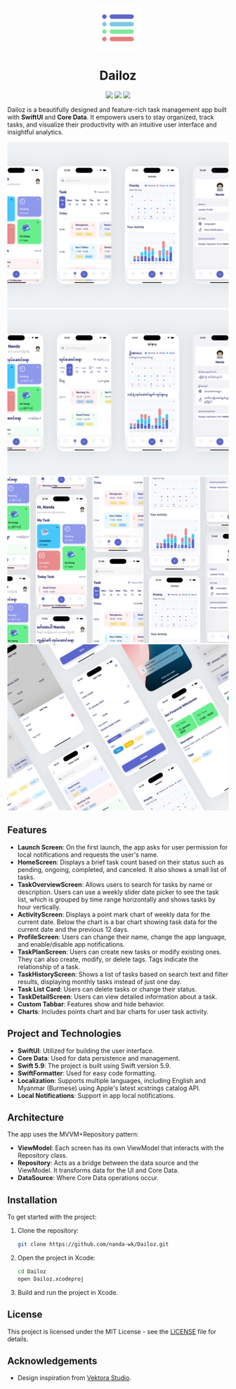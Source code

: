 <p align="center">
   <img src="./Dailoz/Resources/images/appicon.png" alt="Dailoz logo" width="100” maxHeight="100" />
</p>

<h1 align="center">Dailoz</h1>

<p align="center">
    <img src="https://img.shields.io/badge/iOS-17+-blue.svg" />
    <img src="https://img.shields.io/badge/Swift-5.9-orange.svg" />
    <img src="https://img.shields.io/badge/SwiftUI-blue.svg" />
</p>

Dailoz is a beautifully designed and feature-rich task management app built with **SwiftUI** and **Core Data**. It empowers users to stay organized, track tasks, and visualize their productivity with an intuitive user interface and insightful analytics.

<div align="center">
    <img src="./Dailoz/Resources/images/English.png" />
    <img src="./Dailoz/Resources/images/Myanmar.png" />
    <img src="./Dailoz/Resources/images/mix1.png" />
    <img src="./Dailoz/Resources/images/mix2.png" />
</div>

## Features

- **Launch Screen**: On the first launch, the app asks for user permission for local notifications and requests the user's name.
- **HomeScreen**: Displays a brief task count based on their status such as pending, ongoing, completed, and canceled. It also shows a small list of tasks.
- **TaskOverviewScreen**: Allows users to search for tasks by name or description. Users can use a weekly slider date picker to see the task list, which is grouped by time range horizontally and shows tasks by hour vertically.
- **ActivityScreen**: Displays a point mark chart of weekly data for the current date. Below the chart is a bar chart showing task data for the current date and the previous 12 days.
- **ProfileScreen**: Users can change their name, change the app language, and enable/disable app notifications.
- **TaskPlanScreen**: Users can create new tasks or modify existing ones. They can also create, modify, or delete tags. Tags indicate the relationship of a task.
- **TaskHistoryScreen**: Shows a list of tasks based on search text and filter results, displaying monthly tasks instead of just one day.
- **Task List Card**: Users can delete tasks or change their status.
- **TaskDetailScreen**: Users can view detailed information about a task.
- **Custom Tabbar**: Features show and hide behavior.
- **Charts**: Includes points chart and bar charts for user task activity.

## Project and Technologies

- **SwiftUI**: Utilized for building the user interface.
- **Core Data**: Used for data persistence and management.
- **Swift 5.9**: The project is built using Swift version 5.9.
- **SwiftFormatter**: Used for easy code formatting.
- **Localization**: Supports multiple languages, including English and Myanmar (Burmese) using Apple's latest xcstrings catalog API.
- **Local Notifications**: Support in app local notifications.

## Architecture

The app uses the MVVM+Repository pattern:

- **ViewModel**: Each screen has its own ViewModel that interacts with the Repository class.
- **Repository**: Acts as a bridge between the data source and the ViewModel. It transforms data for the UI and Core Data.
- **DataSource**: Where Core Data operations occur.

## Installation

To get started with the project:

1. Clone the repository:
    ```bash
    git clone https://github.com/nanda-wk/Dailoz.git
    ```
2. Open the project in Xcode:
    ```bash
    cd Dailoz
    open Dailoz.xcodeproj
    ```
3. Build and run the project in Xcode.

## License

This project is licensed under the MIT License - see the [LICENSE](LICENSE) file for details.

## Acknowledgements

- Design inspiration from [Vektora Studio](https://www.sketchappsources.com/free-source/4757-to-do-daily-activities-app-sketch-freebie-resource.html).
